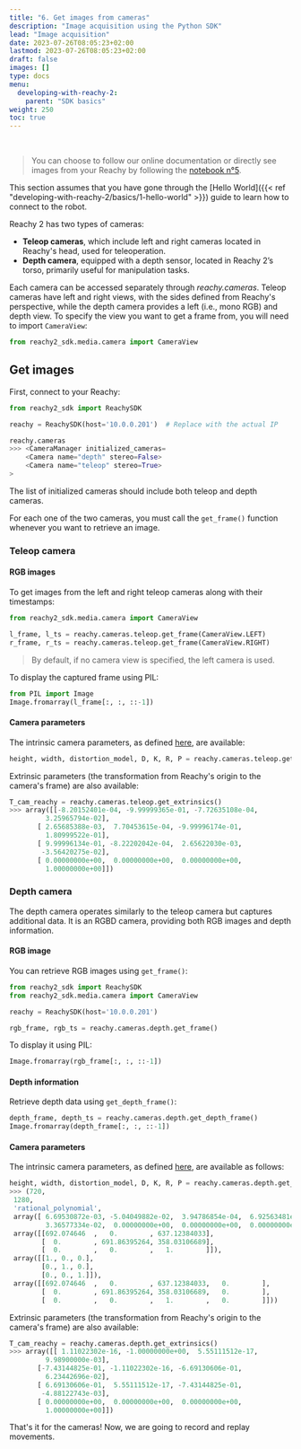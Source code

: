 ```yaml
---
title: "6. Get images from cameras"
description: "Image acquisition using the Python SDK"
lead: "Image acquisition"
date: 2023-07-26T08:05:23+02:00
lastmod: 2023-07-26T08:05:23+02:00
draft: false
images: []
type: docs
menu:
  developing-with-reachy-2:
    parent: "SDK basics"
weight: 250
toc: true
---
```

<br>

> You can choose to follow our online documentation or directly see images from your Reachy by following the [notebook n°5](https://github.com/pollen-robotics/reachy2-sdk/blob/develop/src/examples/5_cameras_images.ipynb).

This section assumes that you have gone through the [Hello World]({{< ref "developing-with-reachy-2/basics/1-hello-world" >}}) guide to learn how to connect to the robot.

Reachy 2 has two types of cameras:
- **Teleop cameras**, which include left and right cameras located in Reachy's head, used for teleoperation.
- **Depth camera**, equipped with a depth sensor, located in Reachy 2’s torso, primarily useful for manipulation tasks.

Each camera can be accessed separately through *reachy.cameras*. Teleop cameras have left and right views, with the sides defined from Reachy's perspective, while the depth camera provides a left (i.e., mono RGB) and depth view. To specify the view you want to get a frame from, you will need to import `CameraView`:

```python
from reachy2_sdk.media.camera import CameraView
```

## Get images

First, connect to your Reachy:

```python
from reachy2_sdk import ReachySDK

reachy = ReachySDK(host='10.0.0.201')  # Replace with the actual IP

reachy.cameras
>>> <CameraManager initialized_cameras=
	<Camera name="depth" stereo=False> 
	<Camera name="teleop" stereo=True> 
>
```

The list of initialized cameras should include both teleop and depth cameras.

For each one of the two cameras, you must call the `get_frame()` function whenever you want to retrieve an image.

### Teleop camera

#### RGB images

To get images from the left and right teleop cameras along with their timestamps:
```python
from reachy2_sdk.media.camera import CameraView

l_frame, l_ts = reachy.cameras.teleop.get_frame(CameraView.LEFT)
r_frame, r_ts = reachy.cameras.teleop.get_frame(CameraView.RIGHT)
```

> By default, if no camera view is specified, the left camera is used.

To display the captured frame using PIL:
```python
from PIL import Image
Image.fromarray(l_frame[:, :, ::-1])
```

#### Camera parameters

The intrinsic camera parameters, as defined [here](https://docs.ros.org/en/melodic/api/sensor_msgs/html/msg/CameraInfo.html), are available:

```python
height, width, distortion_model, D, K, R, P = reachy.cameras.teleop.get_parameters(CameraView.LEFT)
```

Extrinsic parameters (the transformation from Reachy's origin to the camera's frame) are also available:
```python
T_cam_reachy = reachy.cameras.teleop.get_extrinsics()
>>> array([[-8.20152401e-04, -9.99999365e-01, -7.72635108e-04,
         3.25965794e-02],
       [ 2.65685388e-03,  7.70453615e-04, -9.99996174e-01,
         1.80999522e-01],
       [ 9.99996134e-01, -8.22202042e-04,  2.65622030e-03,
        -3.56420275e-02],
       [ 0.00000000e+00,  0.00000000e+00,  0.00000000e+00,
         1.00000000e+00]])
```

### Depth camera

The depth camera operates similarly to the teleop camera but captures additional data. It is an RGBD camera, providing both RGB images and depth information.

#### RGB image

You can retrieve RGB images using `get_frame()`:
```python
from reachy2_sdk import ReachySDK
from reachy2_sdk.media.camera import CameraView

reachy = ReachySDK(host='10.0.0.201')

rgb_frame, rgb_ts = reachy.cameras.depth.get_frame()
```

To display it using PIL:
```python
Image.fromarray(rgb_frame[:, :, ::-1])
```

#### Depth information

Retrieve depth data using `get_depth_frame()`:
```python
depth_frame, depth_ts = reachy.cameras.depth.get_depth_frame()
Image.fromarray(depth_frame[:, :, ::-1])
```

#### Camera parameters
The intrinsic camera parameters, as defined [here](https://docs.ros.org/en/melodic/api/sensor_msgs/html/msg/CameraInfo.html), are available as follows:
```python
height, width, distortion_model, D, K, R, P = reachy.cameras.depth.get_parameters()
>>> (720,
 1280,
 'rational_polynomial',
 array([ 6.69530872e-03, -5.04049882e-02,  3.94786854e-04,  6.92563481e-05,
         3.36577334e-02,  0.00000000e+00,  0.00000000e+00,  0.00000000e+00]),
 array([[692.074646  ,   0.        , 637.12384033],
        [  0.        , 691.86395264, 358.03106689],
        [  0.        ,   0.        ,   1.        ]]),
 array([[1., 0., 0.],
        [0., 1., 0.],
        [0., 0., 1.]]),
 array([[692.074646  ,   0.        , 637.12384033,   0.        ],
        [  0.        , 691.86395264, 358.03106689,   0.        ],
        [  0.        ,   0.        ,   1.        ,   0.        ]]))
```

Extrinsic parameters (the transformation from Reachy's origin to the camera's frame) are also available:
```python
T_cam_reachy = reachy.cameras.depth.get_extrinsics()
>>> array([[ 1.11022302e-16, -1.00000000e+00,  5.55111512e-17,
         9.98900000e-03],
       [-7.43144825e-01, -1.11022302e-16, -6.69130606e-01,
         6.23442696e-02],
       [ 6.69130606e-01,  5.55111512e-17, -7.43144825e-01,
        -4.88122743e-03],
       [ 0.00000000e+00,  0.00000000e+00,  0.00000000e+00,
         1.00000000e+00]])
```

That's it for the cameras! 
Now, we are going to record and replay movements.
